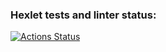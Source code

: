 ### Hexlet tests and linter status:
[![Actions Status](https://github.com/iduwawl/python-project-50/actions/workflows/hexlet-check.yml/badge.svg)](https://github.com/iduwawl/python-project-50/actions)